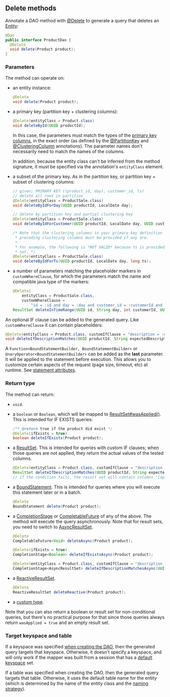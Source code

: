 <!--
Licensed to the Apache Software Foundation (ASF) under one
or more contributor license agreements.  See the NOTICE file
distributed with this work for additional information
regarding copyright ownership.  The ASF licenses this file
to you under the Apache License, Version 2.0 (the
"License"); you may not use this file except in compliance
with the License.  You may obtain a copy of the License at

  http://www.apache.org/licenses/LICENSE-2.0

Unless required by applicable law or agreed to in writing,
software distributed under the License is distributed on an
"AS IS" BASIS, WITHOUT WARRANTIES OR CONDITIONS OF ANY
KIND, either express or implied.  See the License for the
specific language governing permissions and limitations
under the License.
-->

## Delete methods

Annotate a DAO method with [@Delete] to generate a query that deletes an [Entity](../../entities):

```java
@Dao
public interface ProductDao {
  @Delete
  void delete(Product product);
}
```

### Parameters

The method can operate on:

* an entity instance:

    ```java
    @Delete
    void delete(Product product);
    ```
    
* a primary key (partition key + clustering columns):

    ```java
    @Delete(entityClass = Product.class)
    void deleteById(UUID productId);
    ```
    
    In this case, the parameters must match the types of the [primary key
    columns](../../entities/#primary-key-columns), in the exact order (as defined by the
    [@PartitionKey] and [@ClusteringColumn] annotations). The parameter names don't necessarily need
    to match the names of the columns.
    
    In addition, because the entity class can't be inferred from the method signature, it must be
    specified via the annotation's `entityClass` element.

* a subset of the primary key.  As in the partition key, or partition key + subset of clustering 
  columns:

    ```java
    // given: PRIMARY KEY ((product_id, day), customer_id, ts)
    // delete all rows in partition
    @Delete(entityClass = ProductSale.class)
    void deleteByIdForDay(UUID productId, LocalDate day);

    // delete by partition key and partial clustering key
    @Delete(entityClass = ProductSale.class)
    void deleteByIdForCustomer(UUID productId, LocalDate day, UUID customerId);
   
    /* Note that the clustering columns in your primary key definition are significant. All
     * preceding clustering columns must be provided if any are.
     *
     * For example, the following is *NOT VALID* because ts is provided, but customer_id is
     * not. */
    @Delete(entityClass = ProductSale.class)
    void deleteByIdForTs(UUID productId, LocalDate day, long ts);
    ```

* a number of parameters matching the placeholder markers in `customWhereClause`, for which
  the parameters match the name and compatible java type of the markers:

    ```java
    @Delete(
        entityClass = ProductSale.class,
        customWhereClause =
            "id = :id and day = :day and customer_id = :customerId and ts >= :startTs and ts < :endTs")
    ResultSet deleteInTimeRange(UUID id, String day, int customerId, UUID startTs, UUID endTs);
    ```
    
An optional IF clause can be added to the generated query. Like `customWhereClause` it can contain 
placeholders:

```java
@Delete(entityClass = Product.class, customIfClause = "description = :expectedDescription")
void deleteIfDescriptionMatches(UUID productId, String expectedDescription);
```

A `Function<BoundStatementBuilder, BoundStatementBuilder>` or `UnaryOperator<BoundStatementBuilder>`
can be added as the **last** parameter. It will be applied to the statement before execution. This
allows you to customize certain aspects of the request (page size, timeout, etc) at runtime. See
[statement attributes](../statement_attributes/).

### Return type

The method can return:

* `void`.

* a `boolean` or `Boolean`, which will be mapped to [ResultSet#wasApplied()]. This is intended for
  IF EXISTS queries:

    ```java
    /** @return true if the product did exist */
    @Delete(ifExists = true)
    boolean deleteIfExists(Product product);
    ```
    
* a [ResultSet]. This is intended for queries with custom IF clauses; when those queries are not
  applied, they return the actual values of the tested columns.
  
    ```java
    @Delete(entityClass = Product.class, customIfClause = "description = :expectedDescription")
    ResultSet deleteIfDescriptionMatches(UUID productId, String expectedDescription);
    // if the condition fails, the result set will contain columns '[applied]' and 'description'
    ```
  
* a [BoundStatement]. This is intended for queries where you will execute this statement later
  or in a batch.
  
    ```java
    @Delete
    BoundStatement delete(Product product);
    ```
    
* a [CompletionStage] or [CompletableFuture] of any of the above. The method will execute the query
  asynchronously. Note that for result sets, you need to switch to [AsyncResultSet].
  
    ```java
    @Delete
    CompletableFuture<Void> deleteAsync(Product product);    
    
    @Delete(ifExists = true)
    CompletionStage<Boolean> deleteIfExistsAsync(Product product);

    @Delete(entityClass = Product.class, customIfClause = "description = :expectedDescription")
    CompletionStage<AsyncResultSet> deleteIfDescriptionMatchesAsync(UUID productId, String expectedDescription);
    ```
  
* a [ReactiveResultSet].

    ```java
    @Delete
    ReactiveResultSet deleteReactive(Product product);
    ```

* a [custom type](../custom_types).

Note that you can also return a boolean or result set for non-conditional queries, but there's no
practical purpose for that since those queries always return `wasApplied = true` and an empty result
set.

### Target keyspace and table

If a keyspace was specified [when creating the DAO](../../mapper/#dao-factory-methods), then the
generated query targets that keyspace. Otherwise, it doesn't specify a keyspace, and will only work
if the mapper was built from a session that has a [default keyspace] set.

If a table was specified when creating the DAO, then the generated query targets that table.
Otherwise, it uses the default table name for the entity (which is determined by the name of the
entity class and the [naming strategy](../../entities/#naming-strategy)).

[default keyspace]:       https://docs.datastax.com/en/drivers/java/4.7/com/datastax/oss/driver/api/core/session/SessionBuilder.html#withKeyspace-com.datastax.oss.driver.api.core.CqlIdentifier-
[AsyncResultSet]:         https://docs.datastax.com/en/drivers/java/4.7/com/datastax/oss/driver/api/core/cql/AsyncResultSet.html
[@ClusteringColumn]:      https://docs.datastax.com/en/drivers/java/4.7/com/datastax/oss/driver/api/mapper/annotations/ClusteringColumn.html
[@Delete]:                https://docs.datastax.com/en/drivers/java/4.7/com/datastax/oss/driver/api/mapper/annotations/Delete.html
[@PartitionKey]:          https://docs.datastax.com/en/drivers/java/4.7/com/datastax/oss/driver/api/mapper/annotations/PartitionKey.html
[ResultSet]:              https://docs.datastax.com/en/drivers/java/4.7/com/datastax/oss/driver/api/core/cql/ResultSet.html
[ResultSet#wasApplied()]: https://docs.datastax.com/en/drivers/java/4.7/com/datastax/oss/driver/api/core/cql/ResultSet.html#wasApplied--
[BoundStatement]:         https://docs.datastax.com/en/drivers/java/4.7/com/datastax/oss/driver/api/core/cql/BoundStatement.html
[ReactiveResultSet]:      https://docs.datastax.com/en/drivers/java/4.7/com/datastax/dse/driver/api/core/cql/reactive/ReactiveResultSet.html


[CompletionStage]: https://docs.oracle.com/javase/8/docs/api/java/util/concurrent/CompletionStage.html
[CompletableFuture]: https://docs.oracle.com/javase/8/docs/api/java/util/concurrent/CompletableFuture.html
